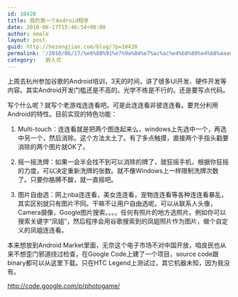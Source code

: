```yaml
---
id: 10420
title: 我的第一个Android程序
date: 2010-06-17T15:46:54+00:00
author: omale
layout: post
guid: http://hezongjian.com/blog/?p=10420
permalink: '/2010/06/17/%e6%88%91%e7%9a%84%e7%ac%ac%e4%b8%80%e4%b8%aaandroid%e7%a8%8b%e5%ba%8f/'
category:   嵌入式  
---
```

上周去杭州参加谷歌的Android培训，3天的时间，讲了很多UI开发、硬件开发等内容。其实Android开发门槛还是不高的。光学不练是不行的。还是要写点代码。

写个什么呢？就写个老游戏连连看吧。可是此连连看非彼连连看。要充分利用Android的特性。目前实现的特色功能：

1. Multi-touch：连连看就是把两个图连起来么，windows上先选中一个，再选中另一个，然后消除。这个方法太土了。有了多点触摸，直接两个手指头戳要消除的两个图片就OK了。

2. 摇一摇洗牌：如果一会半会找不到可以消除的牌了，就狂摇手机，根据你狂摇的力度，可以决定重新洗牌的张数。就不像Windows上一样限制洗牌次数了。只要你胳膊不酸，就一直摇吧。

3. 图片自由选：网上nba连连看，美女连连看，宠物连连看等各种连连看暴乱，其实区别就只有图片不同。干嘛不让用户自由选呢。可以从联系人头像，Camera摄像，Google图片搜索。。。。任何有照片的地方选照片。例如你可以搜索关键字&ldquo;凤姐&rdquo;，然后程序会用谷歌搜索到的凤姐照片作为图片，做个自定义的凤姐连连看。

本来想放到Android Market里面，无奈这个电子市场不对中国开放，咱良民也从来不想歪门邪道绕过检查，在Google Code上建了一个项目，source code跟binary都可以从这里下载。只在HTC Legend上测试过，其它机器未知，因为我没有。

http://code.google.com/p/photogame/
	  
 